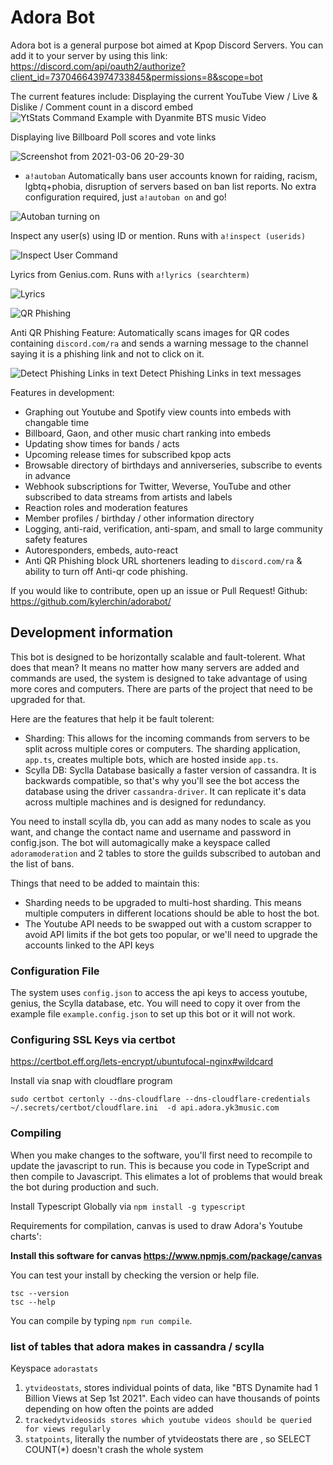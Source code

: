 # Adora Bot

Adora bot is a general purpose bot aimed at Kpop Discord Servers.
You can add it to your server by using this link:  https://discord.com/api/oauth2/authorize?client_id=737046643974733845&permissions=8&scope=bot

The current features include:
Displaying the current YouTube View / Live & Dislike / Comment count in a discord embed
![YtStats Command Example with Dyanmite BTS music Video](https://user-images.githubusercontent.com/7539174/101548716-36dd0f00-3961-11eb-86c7-cebae7d43f9a.png)

Displaying live Billboard Poll scores and vote links

![Screenshot from 2021-03-06 20-29-30](https://user-images.githubusercontent.com/7539174/110228991-b45de000-7eba-11eb-9b27-33929a96ca3f.png)

- `a!autoban` Automatically bans user accounts known for raiding, racism, lgbtq+phobia, disruption of servers based on ban list reports. No extra configuration required, just `a!autoban on` and go!

![Autoban turning on](https://user-images.githubusercontent.com/7539174/111886597-1a9f3400-898c-11eb-9c68-46a8704d9e66.png)

Inspect any user(s) using ID or mention. Runs with `a!inspect (userids)`

![Inspect User Command](https://user-images.githubusercontent.com/7539174/122634035-bb3ae800-d090-11eb-8b78-1113a95f9fc6.png)

Lyrics from Genius.com. Runs with `a!lyrics (searchterm)`

![Lyrics](https://user-images.githubusercontent.com/7539174/122634243-e7a33400-d091-11eb-9cf3-e9ca403aa5fc.png)

![QR Phishing](https://user-images.githubusercontent.com/7539174/115170970-cbc1e880-a076-11eb-808d-194d51e9da45.png)

Anti QR Phishing Feature: Automatically scans images for QR codes containing `discord.com/ra` and sends a warning message to the channel saying it is a phishing link and not to click on it.

![Detect Phishing Links in text](https://user-images.githubusercontent.com/7539174/151689252-0fbb4580-dc10-4297-b64a-d0fa4f8957f6.png)
Detect Phishing Links in text messages

Features in development:

- Graphing out Youtube and Spotify view counts into embeds with changable time
- Billboard, Gaon, and other music chart ranking into embeds
- Updating show times for bands / acts
- Upcoming release times for subscribed kpop acts
- Browsable directory of birthdays and anniverseries, subscribe to events in advance
- Webhook subscriptions for Twitter, Weverse, YouTube and other subscribed to data streams from artists and labels
- Reaction roles and moderation features
- Member profiles / birthday / other information directory
- Logging, anti-raid, verification, anti-spam, and small to large community safety features
- Autoresponders, embeds, auto-react
- Anti QR Phishing block URL shorteners leading to `discord.com/ra` & ability to turn off Anti-qr code phishing.

If you would like to contribute, open up an issue or Pull Request!
Github: https://github.com/kylerchin/adorabot/

## Development information

This bot is designed to be horizontally scalable and fault-tolerent. What does that mean? It means no matter how many servers are added and commands are used, the system is designed to take advantage of using more cores and computers. There are parts of the project that need to be upgraded for that.

Here are the features that help it be fault tolerent:

- Sharding: This allows for the incoming commands from servers to be split across multiple cores or computers. The sharding application, `app.ts`, creates multiple bots, which are hosted inside `app.ts`.
- Scylla DB: Syclla Database basically a faster version of cassandra. It is backwards compatible, so that's why you'll see the bot access the database using the driver `cassandra-driver`. It can replicate it's data across multiple machines and is designed for redundancy.

You need to install scylla db, you can add as many nodes to scale as you want, and change the contact name and username and password in config.json. The bot will automagically make a keyspace called `adoramoderation` and 2 tables to store the guilds subscribed to autoban and the list of bans.

Things that need to be added to maintain this:

- Sharding needs to be upgraded to multi-host sharding. This means multiple computers in different locations should be able to host the bot.
- The Youtube API needs to be swapped out with a custom scrapper to avoid API limits if the bot gets too popular, or we'll need to upgrade the accounts linked to the API keys

### Configuration File

The system uses `config.json` to access the api keys to access youtube, genius, the Scylla database, etc. You will need to copy it over from the example file `example.config.json` to set up this bot or it will not work.

### Configuring SSL Keys via certbot

https://certbot.eff.org/lets-encrypt/ubuntufocal-nginx#wildcard

Install via snap with cloudflare program

``sudo certbot certonly --dns-cloudflare --dns-cloudflare-credentials ~/.secrets/certbot/cloudflare.ini  -d api.adora.yk3music.com``

### Compiling

When you make changes to the software, you'll first need to recompile to update the javascript to run. This is because you code in TypeScript and then compile to Javascript. This elimates a lot of problems that would break the bot during production and such.

Install Typescript Globally via `npm install -g typescript`

Requirements for compilation, canvas is used to draw Adora's Youtube charts':

**Install this software for canvas https://www.npmjs.com/package/canvas**

You can test your install by checking the version or help file.

```
tsc --version
tsc --help
```

You can compile by typing `npm run compile`.

### list of tables that adora makes in cassandra / scylla

Keyspace `adorastats`

1. `ytvideostats`, stores individual points of data, like "BTS Dynamite had 1 Billion Views at Sep 1st 2021". Each video can have thousands of points depending on how often the points are added
2. `trackedytvideosids stores which youtube videos should be queried for views regularly`
3. `statpoints`, literally the number of ytvideostats there are , so SELECT COUNT(*) doesn't crash the whole system
